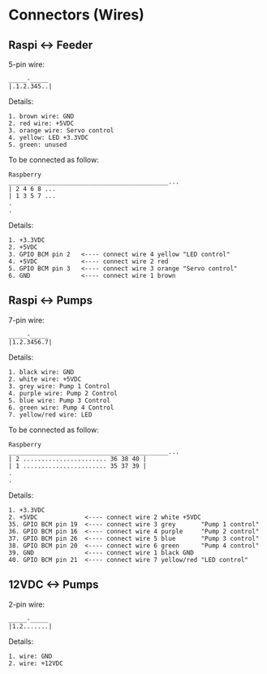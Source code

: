 # Connectors (Wires)

## Raspi <-> Feeder

5-pin wire:
```
_____-_____
|.1.2.345..|
```

Details:
```
1. brown wire: GND
2. red wire: +5VDC
3. orange wire: Servo control
4. yellow: LED +3.3VDC
5. green: unused
```

To be connected as follow:
```
Raspberry
____________________________________________...
| 2 4 6 8 ...
| 1 3 5 7 ...
.
.
```

Details:
```
1. +3.3VDC
2. +5VDC
3. GPIO BCM pin 2   <---- connect wire 4 yellow "LED control"
4. +5VDC            <---- connect wire 2 red
5. GPIO BCM pin 3   <---- connect wire 3 orange "Servo control"
6. GND              <---- connect wire 1 brown
```

## Raspi <-> Pumps

7-pin wire:
```
_____-_____
|1.2.3456.7|
```

Details:
```
1. black wire: GND
2. white wire: +5VDC
3. grey wire: Pump 1 Control
4. purple wire: Pump 2 Control
5. blue wire: Pump 3 Control
6. green wire: Pump 4 Control
7. yellow/red wire: LED
```

To be connected as follow:
```
Raspberry
____________________________________________...
| 2 ....................... 36 38 40 |
| 1 ....................... 35 37 39 |
.
.
```

Details:
```
1. +3.3VDC
2. +5VDC             <---- connect wire 2 white +5VDC
35. GPIO BCM pin 19  <---- connect wire 3 grey       "Pump 1 control"
36. GPIO BCM pin 16  <---- connect wire 4 purple     "Pump 2 control"
37. GPIO BCM pin 26  <---- connect wire 5 blue       "Pump 3 control"
38. GPIO BCM pin 20  <---- connect wire 6 green      "Pump 4 control"
39. GND              <---- connect wire 1 black GND
40. GPIO BCM pin 21  <---- connect wire 7 yellow/red "LED control"
```


## 12VDC <-> Pumps

2-pin wire:
```
_____-_____
|1.2.......|
```

Details:
```
1. wire: GND
2. wire: +12VDC
```